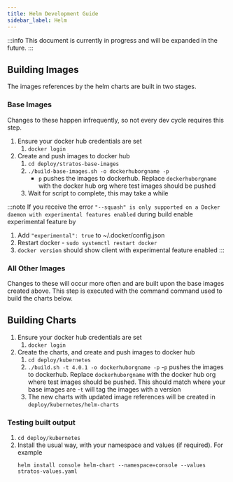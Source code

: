 ```yaml
---
title: Helm Development Guide
sidebar_label: Helm
---
```



:::info
This document is currently in progress and will be expanded in the future.
:::


## Building Images

The images references by the helm charts are built in two stages.

### Base Images

Changes to these happen infrequently, so not every dev cycle requires this step.

1. Ensure your docker hub credentials are set
   1. `docker login`
1. Create and push images to docker hub
   1. `cd deploy/stratos-base-images`
   1. `./build-base-images.sh -o dockerhuborgname -p`
       - `p` pushes the images to dockerhub. Replace `dockerhuborgname` with the docker hub org where test images should be pushed
   1. Wait for script to complete, this may take a while

:::note
If you receive the error ``"--squash" is only supported on a Docker daemon with experimental features enabled`` during build enable
experimental feature by
1. Add `"experimental": true` to ~/.docker/config.json
1. Restart docker - `sudo systemctl restart docker`
1. `docker version` should show client with experimental feature enabled
:::

### All Other Images

Changes to these will occur more often and are built upon the base images created above. This step is executed with the command command used
to build the charts below.

## Building Charts

1. Ensure your docker hub credentials are set
   1. `docker login`
1. Create the charts, and create and push images to docker hub
   1. `cd deploy/kubernetes`
   1. `./build.sh -t 4.0.1 -o dockerhuborgname -p`
      -`p` pushes the images to dockerhub. Replace `dockerhuborgname` with the docker hub org where test images should be pushed. This should match where your base images are
      -`t` will tag the images with a version
   1. The new charts with updated image references will be created in `deploy/kubernetes/helm-charts`

### Testing built output

1. `cd deploy/kubernetes`
1. Install the usual way, with your namespace and values (if required). For example
   ```
   helm install console helm-chart --namespace=console --values stratos-values.yaml
   ```

